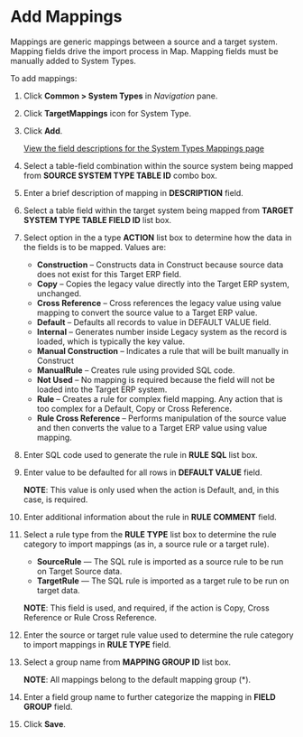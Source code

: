 # Add Mappings

Mappings are generic mappings between a source and a target system.
Mapping fields drive the import process in Map. Mapping fields must be
manually added to System Types.

To add mappings:

1.  Click **Common \> System Types** in *Navigation* pane.

2.  Click **TargetMappings** icon for System Type.

3.  Click **Add**.
    
    [View the field descriptions for the System Types Mappings
    page](../Page_Desc/System_Types_Mappings.htm)

4.  Select a table-field combination within the source system being
    mapped from **SOURCE SYSTEM TYPE TABLE ID** combo box.

5.  Enter a brief description of mapping in **DESCRIPTION** field.

6.  Select a table field within the target system being mapped from
    **TARGET SYSTEM TYPE TABLE FIELD ID** list box.

7.  Select option in the a type **ACTION** list box to determine how the
    data in the fields is to be mapped. Values are:
    
      - **Construction** – Constructs data in Construct because source
        data does not exist for this Target ERP field.
      - **Copy** – Copies the legacy value directly into the Target ERP
        system, unchanged.
      - **Cross Reference** – Cross references the legacy value using
        value mapping to convert the source value to a Target ERP value.
      - **Default** – Defaults all records to value in DEFAULT VALUE
        field.
      - **Internal** – Generates number inside Legacy system as the
        record is loaded, which is typically the key value.
      - **Manual Construction** – Indicates a rule that will be built
        manually in Construct
      - **ManualRule** – Creates rule using provided SQL code.
      - **Not Used** – No mapping is required because the field will not
        be loaded into the Target ERP system.
      - **Rule** – Creates a rule for complex field mapping. Any action
        that is too complex for a Default, Copy or Cross Reference.
      - **Rule Cross Reference** – Performs manipulation of the source
        value and then converts the value to a Target ERP value using
        value mapping.

8.  Enter SQL code used to generate the rule in **RULE SQL** list box.

9.  Enter value to be defaulted for all rows in **DEFAULT VALUE** field.
    
    <span style="font-weight: bold;">NOTE</span>: This value is only
    used when the action is Default, and, in this case, is required.

10. Enter additional information about the rule in **RULE COMMENT**
    field.

11. Select a rule type from the **RULE TYPE** list box to determine the
    rule category to import mappings (as in, a source rule or a target
    rule).
    
      - **SourceRule** — The SQL rule is imported as a source rule to be
        run on Target Source data.
      - **TargetRule** — The SQL rule is imported as a target rule to be
        run on target data.
    
    <span style="font-weight: bold;">NOTE</span>: This field is used,
    and required, if the action is Copy, Cross Reference or Rule Cross
    Reference.

12. Enter the source or target rule value used to determine the rule
    category to import mappings in **RULE TYPE** field.

13. Select a group name from **MAPPING GROUP ID** list box.
    
    <span style="font-weight: bold;">NOTE</span>: All mappings belong to
    the default mapping group (\*).

14. Enter a field group name to further categorize the mapping in
    **FIELD GROUP** field.

15. Click **Save**.
